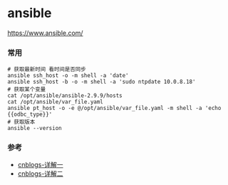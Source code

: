 # ansible

https://www.ansible.com/



### 常用

```shell
# 获取最新时间 看时间是否同步
ansible ssh_host -o -m shell -a 'date'
ansible ssh_host -b -o -m shell -a 'sudo ntpdate 10.0.8.18'
# 获取某个变量
cat /opt/ansible/ansible-2.9.9/hosts
cat /opt/ansible/var_file.yaml
ansible pt_host -o -e @/opt/ansible/var_file.yaml -m shell -a 'echo {{odbc_type}}'
# 获取版本
ansible --version
```

### 参考

- [cnblogs-详解一](https://www.cnblogs.com/keerya/p/7987886.html)
- [cnblogs-详解二](https://www.cnblogs.com/keerya/p/8004566.html)